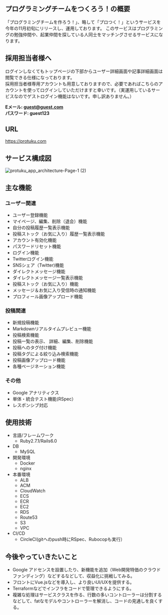 ## プログラミングチームをつくろう！の概要
「プログラミングチームを作ろう！」、略して「プロつく！」というサービスを今年の11月初旬にリリースし、運用しております。
このサービスはプログラミングの勉強仲間や、起業仲間を探している人同士をマッチングさせるサービスになります。
## 採用担当者様へ
 ログインしなくてもトップページの下部からユーザー詳細画面や記事詳細画面は閲覧できる仕様になっております。<br>
 採用担当者様専用アカウントも用意しておりますので、必要であればこちらのアカウントを使ってログインしていただけますと幸いです。（実運用しているサービスなのでゲストログイン機能はないです。申し訳ありません。）
 
 **Eメール: guest@guest.com<br>**
 **パスワード: guest123**

## URL
https://protuku.com
  
## サービス構成図

![protuku_app_architecture-Page-1 (2)](https://user-images.githubusercontent.com/62272140/99931620-913e7300-2d98-11eb-9b08-1577c397e4dc.jpg)


  
## 主な機能
### ユーザー関連
- ユーザー登録機能
- マイページ、編集、削除（退会）機能
- 自分の投稿履歴一覧表示機能
- 投稿ストック（お気に入り）履歴一覧表示機能
- アカウント有効化機能
- パスワードリセット機能
- ログイン機能
- Twitterログイン機能
- SNSシェア（Twitter)機能
- ダイレクトメッセージ機能
- ダイレクトメッセージ一覧表示機能
- 投稿ストック（お気に入り）機能
- メッセージ＆お気に入り受信時の通知機能
- プロフィール画像アップロード機能

### 投稿関連
- 新規投稿機能
- Markdownリアルタイムプレビュー機能
- 投稿検索機能
- 投稿一覧の表示、 詳細、編集、削除機能
- 投稿へのタグ付け機能
- 投稿タグによる絞り込み検索機能
- 投稿画像アップロード機能
- 各種ページネーション機能

### その他
- Google アナリティクス
- 単体・統合テスト機能(RSpec）
- レスポンシブ対応

## 使用技術
- 言語/フレームワーク
  - Ruby2.7.1/Rails6.0
- DB
  - MySQL
- 開発環境
  - Docker
  - nginx
- 本番環境
  - ALB
  - ACM
  - CloudWatch
  - ECS
  - ECR
  - EC2
  - RDS
  - Route53
  - S3
  - VPC
- CI/CD
  - CircleCI(gitへのpush時にRSpec、Rubocopも実行）
  
## 今後やっていきたいこと
- Google アドセンスを設置したり、新機能を追加（Web開発特価のクラウドファンディング）などするなどして、収益化に挑戦してみる。
- フロントにVue.jsなどを導入し、より良いUI/UXを提供する。
- Terraformなどでインフラをコードで管理できるようにする。
- 複雑な処理はサービスクラスを作る、行数の多いコントローラーは分割するなどして、fatなモデルやコントローラーを解消し、コードの見通しを良くする。

